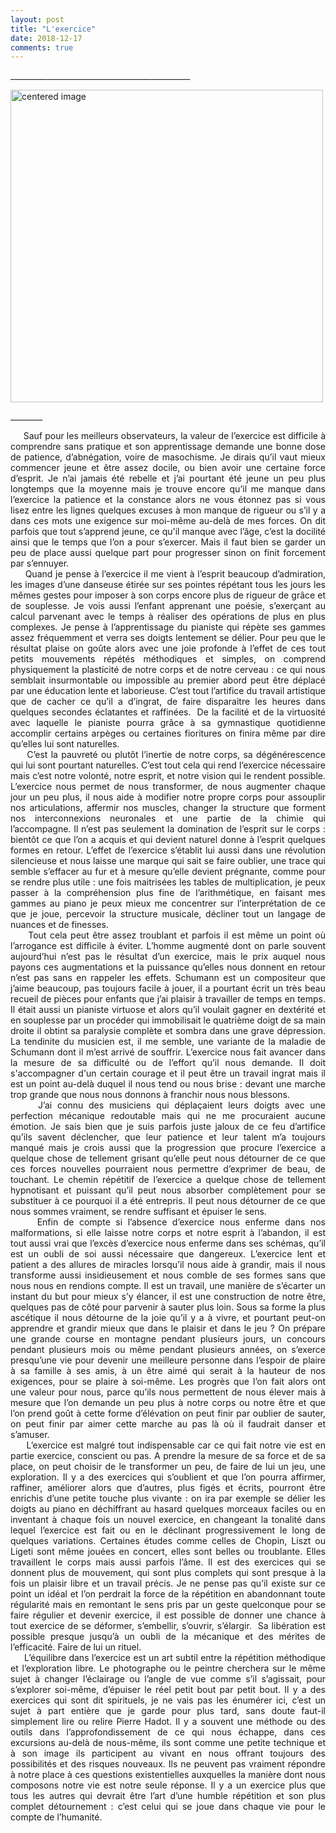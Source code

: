 ```yaml
---
layout: post
title: "L'exercice"
date: 2018-12-17
comments: true
---
```



\_____________________________________________

<div>
    <img class="marginauto" src="{{ '/assets/L-exercice.jpg' | prepend: site.baseurl }}"
    alt="centered image"
    width="500"/>
</div>

\________



<div style="text-align: justify">
     Sauf pour les meilleurs observateurs, la valeur de l’exercice est difficile à comprendre sans pratique et son apprentissage demande une bonne dose de patience, d’abnégation, voire de masochisme. Je dirais qu’il vaut mieux commencer jeune et être assez docile, ou bien avoir une certaine force d’esprit. Je n’ai jamais été rebelle et j’ai pourtant été jeune un peu plus longtemps que la moyenne mais je trouve encore qu’il me manque dans l’exercice la patience et la constance alors ne vous étonnez pas si vous lisez entre les lignes quelques excuses à mon manque de rigueur ou s’il y a dans ces mots une exigence sur moi-même au-delà de mes forces.  <!--more--> On dit parfois que tout s’apprend jeune, ce qu'il manque avec l’âge, c’est la docilité ainsi que le temps que l’on a pour s’exercer. Mais il faut bien se garder un peu de place aussi quelque part pour progresser sinon on finit forcement par s’ennuyer.
</div>

<div style="text-align: justify">
     Quand je pense à l’exercice il me vient à l’esprit beaucoup d’admiration, les images d’une danseuse étirée sur ses pointes répétant tous les jours les mêmes gestes pour imposer à son corps encore plus de rigueur de grâce et de souplesse. Je vois aussi l’enfant apprenant une poésie, s’exerçant au calcul parvenant avec le temps à réaliser des opérations de plus en plus complexes. Je pense à l’apprentissage du pianiste qui répète ses gammes assez fréquemment et verra ses doigts lentement se délier. Pour peu que le résultat plaise on goûte alors avec une joie profonde à l’effet de ces tout petits mouvements répétés méthodiques et simples, on comprend physiquement la plasticité de notre corps et de notre cerveau : ce qui nous semblait insurmontable ou impossible au premier abord peut être déplacé par une éducation lente et laborieuse. C’est tout l’artifice du travail artistique que de cacher ce qu’il a d’ingrat, de faire disparaitre les heures dans quelques secondes éclatantes et raffinées.  De la facilité et de la virtuosité avec laquelle le pianiste pourra grâce à sa gymnastique quotidienne accomplir certains arpèges ou certaines fioritures on finira même par dire qu’elles lui sont naturelles.
</div>

<div style="text-align: justify">
     C’est la pauvreté ou plutôt l’inertie de notre corps, sa dégénérescence qui lui sont pourtant naturelles. C’est tout cela qui rend l’exercice nécessaire mais c’est notre volonté, notre esprit, et notre vision qui le rendent possible. L’exercice nous permet de nous transformer, de nous augmenter chaque jour un peu plus, il nous aide à modifier notre propre corps pour assouplir nos articulations, affermir nos muscles, changer la structure que forment nos interconnexions neuronales et une partie de la chimie qui l’accompagne. Il n’est pas seulement la domination de l’esprit sur le corps : bientôt ce que l’on a acquis et qui devient naturel donne à l’esprit quelques formes en retour. L’effet de l’exercice s’établit lui aussi dans une révolution silencieuse et nous laisse une marque qui sait se faire oublier, une trace qui semble s’effacer au fur et à mesure qu’elle devient prégnante, comme pour se rendre plus utile : une fois maitrisées les tables de multiplication, je peux passer à la compréhension plus fine de l’arithmétique, en faisant mes gammes au piano je peux mieux me concentrer sur l’interprétation de ce que je joue, percevoir la structure musicale, décliner tout un langage de nuances et de finesses. 
</div>

<div style="text-align: justify">
     Tout cela peut être assez troublant et parfois il est même un point où l’arrogance est difficile à éviter. L’homme augmenté dont on parle souvent aujourd’hui n’est pas le résultat d’un exercice, mais le prix auquel nous payons ces augmentations et la puissance qu’elles nous donnent en retour n’est pas sans en rappeler les effets. Schumann est un compositeur que j’aime beaucoup, pas toujours facile à jouer, il a pourtant écrit un très beau recueil de pièces pour enfants que j’ai plaisir à travailler de temps en temps. Il était aussi un pianiste virtuose et alors qu’il voulait gagner en dextérité et en souplesse par un procéder qui immobilisait le quatrième doigt de sa main droite il obtint sa paralysie complète et sombra dans une grave dépression. La tendinite du musicien est, il me semble, une variante de la maladie de Schumann dont il m’est arrivé de souffrir. L’exercice nous fait avancer dans la mesure de sa difficulté ou de l’effort qu’il nous demande. Il doit s'accompagner d'un certain courage et il peut être un travail ingrat mais il est un point au-delà duquel il nous tend ou nous brise : devant une marche trop grande que nous nous donnons à franchir nous nous blessons.
</div>

<div style="text-align: justify">
     J’ai connu des musiciens qui déplaçaient leurs doigts avec une perfection mécanique redoutable mais qui ne me procuraient aucune émotion. Je sais bien que je suis parfois juste jaloux de ce feu d’artifice qu’ils savent déclencher, que leur patience et leur talent m’a toujours manqué mais je crois aussi que la progression que procure l’exercice a quelque chose de tellement grisant qu’elle peut nous détourner de ce que ces forces nouvelles pourraient nous permettre d’exprimer de beau, de touchant. Le chemin répétitif de l’exercice a quelque chose de tellement hypnotisant et puissant qu’il peut nous absorber complètement pour se substituer à ce pourquoi il a été entrepris. Il peut nous détourner de ce que nous sommes vraiment, se rendre suffisant et épuiser le sens.  
</div>

<div style="text-align: justify">
     Enfin de compte si l’absence d’exercice nous enferme dans nos malformations, si elle laisse notre corps et notre esprit à l’abandon, il est tout aussi vrai que l’excès d’exercice nous enferme dans ses schémas, qu’il est un oubli de soi aussi nécessaire que dangereux. L’exercice lent et patient a des allures de miracles lorsqu’il nous aide à grandir, mais il nous transforme aussi insidieusement et nous comble de ses formes sans que nous nous en rendions compte. Il est un travail, une manière de s’écarter un instant du but pour mieux s’y élancer, il est une construction de notre être, quelques pas de côté pour parvenir à sauter plus loin. Sous sa forme la plus ascétique il nous détourne de la joie qu’il y a à vivre, et pourtant peut-on apprendre et grandir mieux que dans le plaisir et dans le jeu ? On prépare une grande course en montagne pendant plusieurs jours, un concours pendant plusieurs mois ou même pendant plusieurs années, on s’exerce presqu’une vie pour devenir une meilleure personne dans l’espoir de plaire à sa famille à ses amis, à un être aimé qui serait à la hauteur de nos exigences, pour se plaire à soi-même. Les progrès que l’on fait alors ont une valeur pour nous, parce qu’ils nous permettent de nous élever mais à mesure que l’on demande un peu plus à notre corps ou notre être et que l’on prend goût à cette forme d’élévation on peut finir par oublier de sauter, on peut finir par aimer cette marche au pas là où il faudrait danser et s’amuser.
</div>

<div style="text-align: justify">
     L’exercice est malgré tout indispensable car ce qui fait notre vie est en partie exercice, conscient ou pas. A prendre la mesure de sa force et de sa place, on peut choisir de le transformer un peu, de faire de lui un jeu, une exploration. Il y a des exercices qui s’oublient et que l’on pourra affirmer, raffiner, améliorer alors que d’autres, plus figés et écrits, pourront être enrichis d’une petite touche plus vivante : on ira par exemple se délier les doigts au piano en déchiffrant au hasard quelques morceaux faciles ou en inventant à chaque fois un nouvel exercice, en changeant la tonalité dans lequel l’exercice est fait ou en le déclinant progressivement le long de quelques variations. Certaines études comme celles de Chopin, Liszt ou Ligeti sont même jouées en concert, elles sont belles ou troublante. Elles travaillent le corps mais aussi parfois l’âme. Il est des exercices qui se donnent plus de mouvement, qui sont plus complets qui sont presque à la fois un plaisir libre et un travail précis. Je ne pense pas qu’il existe sur ce point un idéal et l’on perdrait la force de la répétition en abandonnant toute régularité mais en remontant le sens pris par un geste quelconque pour se faire régulier et devenir exercice, il est possible de donner une chance à tout exercice de se déformer, s’embellir, s’ouvrir, s’élargir.  Sa libération est possible presque jusqu’à un oubli de la mécanique et des mérites de l’efficacité. Faire de lui un rituel.
</div>

<div style="text-align: justify">
     L’équilibre dans l’exercice est un art subtil entre la répétition méthodique et l’exploration libre. Le photographe ou le peintre cherchera sur le même sujet à changer l’éclairage ou l’angle de vue comme s’il s’agissait, pour s’explorer soi-même, d’épuiser le réel petit bout par petit bout. Il y a des exercices qui sont dit spirituels, je ne vais pas les énumérer ici, c’est un sujet à part entière que je garde pour plus tard, sans doute faut-il simplement lire ou relire Pierre Hadot. Il y a souvent une méthode ou des outils dans l’approfondissement de ce qui nous échappe, dans ces excursions au-delà de nous-même, ils sont comme une petite technique et à son image ils participent au vivant en nous offrant toujours des possibilités et des risques nouveaux. Ils ne peuvent pas vraiment répondre à notre place à ces questions existentielles auxquelles la manière dont nous composons notre vie est notre seule réponse. Il y a un exercice plus que tous les autres qui devrait être l’art d’une humble répétition et son plus complet détournement : c’est celui qui se joue dans chaque vie pour le compte de l’humanité.
</div>
